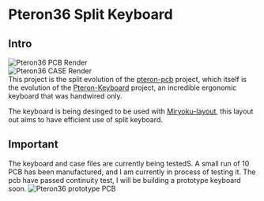 # Pteron36 Split Keyboard
## Intro 
![Pteron36 PCB Render](https://github.com/harshitgoel96/pteron36-split-keyboard/blob/main/images/pteron36-split.svg)   
![Pteron36 CASE Render](https://github.com/harshitgoel96/pteron36-split-keyboard/blob/main/images/case-render.png)  
This project is the split evolution of the [pteron-pcb](https://github.com/Kraken-Jokes/pteron-pcb) project, which itself is the evolution of the [Pteron-Keyboard](https://github.com/FSund/pteron-keyboard) project, an incredible ergonomic keyboard that was handwired only.

The keyboard is being desinged to be used with [Miryoku-layout](https://github.com/manna-harbour/miryoku), this layout out aims to have efficient use of split keyboard.

## Important
The keyboard and case files are currently being testedS. A small run of 10 PCB has been manufactured, and I am currently in process of testing it. The pcb have passed continuity test, I will be building a prototype keyboard soon.
![Pteron36 prototype PCB](https://github.com/harshitgoel96/pteron36-split-keyboard/blob/main/images/proto-pcb.jpeg)